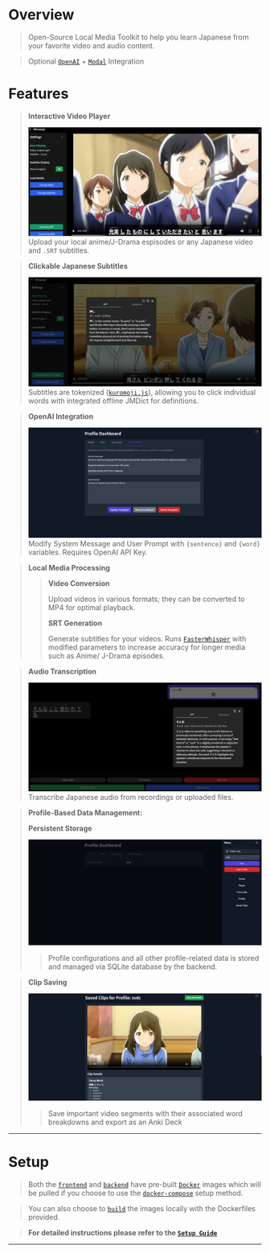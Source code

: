 # Overview

> Open-Source Local Media Toolkit to help you learn Japanese from your favorite video and audio content.

> Optional [`OpenAI`](https://platform.openai.com/docs/overview) + [`Modal`](https://modal.com) Integration

# Features

> **Interactive Video Player**
>
> ![alt-text](../example_imgs/player.png)
> Upload your local anime/J-Drama espisodes or any Japanese video and `.SRT` subtitles.

> **Clickable Japanese Subtitles**
>
> ![alt-text](../example_imgs/word_dialog.png)
> Subtitles are tokenized ([`kuromoji.js`](https://github.com/takuyaa/kuromoji.js)), allowing you to click individual words with
> integrated offline JMDict for definitions.

> **OpenAI Integration**
>
> ![alt-text](../example_imgs/gpt_template.png)
> Modify System Message and User Prompt with `{sentence}` and `{word}` variables.
> Requires OpenAI API Key.

> **Local Media Processing**
>
> > **Video Conversion**
> >
> > Upload videos in various formats; they can be converted to MP4 for optimal playback.
> >
> > **SRT Generation**
> >
> > Generate subtitles for your videos. Runs [`FasterWhisper`](https://github.com/SYSTRAN/faster-whisper) with modified parameters to increase accuracy for longer media such as Anime/ J-Drama episodes.

> **Audio Transcription**
>
> ![alt-text](../example_imgs/transcription.png)
> Transcribe Japanese audio from recordings or uploaded files.

> **Profile-Based Data Management:**
>
> **Persistent Storage**
>
> ![alt-img](../example_imgs/profile.png)
>
> > Profile configurations and all other profile-related data is stored and managed via SQLite database by the backend.

> **Clip Saving**
>
> ![alt-img](../example_imgs/clips.png)
>
> > Save important video segments with their associated word breakdowns and export as an Anki Deck

---

# Setup

> Both the [`frontend`](https://github.com/svdC1/mirumoji_open_front) and [`backend`](https://github.com/svdC1/mirumoji_open_api) have pre-built [`Docker`](https://www.docker.com/) images which will be pulled if you choose to use the [`docker-compose`](https://docs.docker.com/compose/) setup method.

> You can also choose to [`build`](https://docs.docker.com/build/) the images locally with the Dockerfiles provided.

> **For detailed instructions please refer to the [`Setup Guide`](https://github.com/svdC1/mirumoji/wiki/Setup-Guide)**

---
